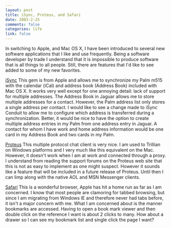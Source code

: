 ```yaml
--- 
layout: post
title: iSync, Proteus, and Safari
date: 2003-2-25
comments: false
categories: life
link: false
---
```

In switching to Apple, and Mac OS X, I have been introduced to several new software applications that I like and use frequently. Being a software developer by trade I understand that it is impossible to produce software that is all things to all people. Still, there are features that I'd like to see added to some of my new favorites.

<a href="http://www.apple.com/isync" target="_blank">iSync</a>
This gem is from Apple and allows me to synchronize my Palm m515 with the calendar (iCal) and address book (Address Book) included with Mac OS X. It works very well except for one annoying detail: lack of support for multiple addresses. The Address Book in Jaguar allows me to store multiple addresses for a contact. However, the Palm address list only stores a single address per contact. I would like to see a change made to iSync Conduit to allow me to configure which address is transferred during a synchronization. Better, it would be nice to have the option to create multiple address entries in my Palm from one address entry in Jaguar. A contact for whom I have work and home address information would be one card in my Address Book and two cards in my Palm.

<a href="http://www.indigofield.com/" target="_blank">Proteus</a>
This multiple protocol chat client is very nice. I am used to Trillian on Windows platforms and I very much like this equivalent on  the Mac. However, it doesn't work when I am at work and connected through a proxy. I understand from reading the support forums on the Proteus web site that this is not as easy to implement as one might suspect. However it sounds like a feature that will be included in a future release of Proteus. Until then I can limp along with the native AOL and MSN Messenger clients.

<a href="http://www.apple.com/safari" target="_blank">Safari</a>
This is a wonderful browser, Apple has hit a home run as far as I am concerned. I know that most people are clamoring for tabbed browsing, but since I am migrating from Windows IE and therefore never had tabs before, it isn't a major concern with me. What I am concerned about is the manner bookmarks are accessed. Having to open a book mark viewer and then double click on the reference I want is about 2 clicks to many. How about a drawer so I can see my bookmark list and single click the page I want?
